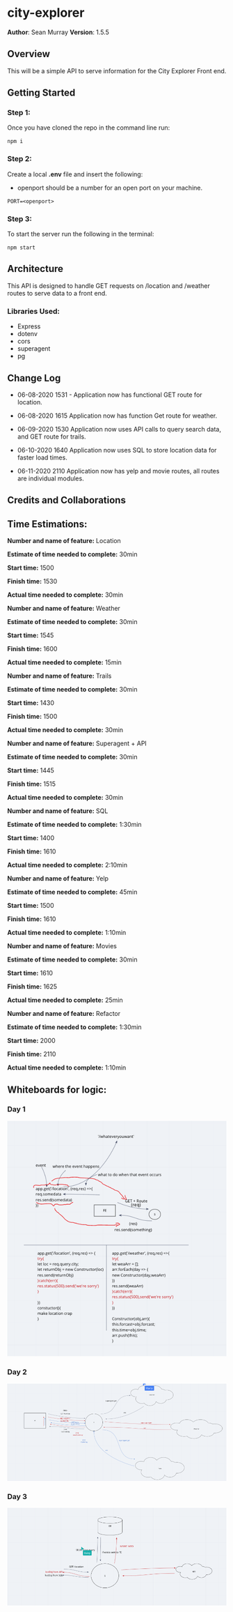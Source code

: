 # city-explorer
**Author**: Sean Murray
**Version**: 1.5.5

## Overview
This will be a simple API to serve information for the City Explorer Front end.

## Getting Started

### Step 1:
Once you have cloned the repo in the command line run:

```
npm i
```
### Step 2:
Create a local **.env** file and insert the following:
 - openport should be a number for an open port on your machine.
```
PORT=<openport>
```

### Step 3:
To start the server run the following in the terminal:

```
npm start
```

## Architecture
This API is designed to handle GET requests on /location and /weather routes to serve data to a front end.

### Libraries Used:
 - Express
 - dotenv
 - cors
 - superagent
 - pg

## Change Log
 - 06-08-2020 1531 - Application now has functional GET route for location.

 - 06-08-2020 1615 Application now has function Get route for weather.

 - 06-09-2020 1530 Application now uses API calls to query search data, and GET route for trails.

 - 06-10-2020 1640 Application now uses SQL to store location data for faster load times. 

 - 06-11-2020 2110 Application now has yelp and movie routes, all routes are individual modules.

## Credits and Collaborations

## Time Estimations:

**Number and name of feature:** Location

**Estimate of time needed to complete:** 30min

**Start time:** 1500

**Finish time:** 1530

**Actual time needed to complete:** 30min



**Number and name of feature:** Weather

**Estimate of time needed to complete:** 30min

**Start time:** 1545

**Finish time:** 1600

**Actual time needed to complete:** 15min



**Number and name of feature:** Trails

**Estimate of time needed to complete:** 30min

**Start time:** 1430

**Finish time:** 1500

**Actual time needed to complete:** 30min



**Number and name of feature:** Superagent + API

**Estimate of time needed to complete:** 30min

**Start time:** 1445

**Finish time:** 1515

**Actual time needed to complete:** 30min



**Number and name of feature:** SQL

**Estimate of time needed to complete:** 1:30min

**Start time:** 1400

**Finish time:** 1610

**Actual time needed to complete:** 2:10min


**Number and name of feature:** Yelp

**Estimate of time needed to complete:** 45min

**Start time:** 1500

**Finish time:** 1610

**Actual time needed to complete:** 1:10min



**Number and name of feature:** Movies

**Estimate of time needed to complete:** 30min

**Start time:** 1610

**Finish time:** 1625

**Actual time needed to complete:** 25min


**Number and name of feature:** Refactor

**Estimate of time needed to complete:** 1:30min

**Start time:** 2000

**Finish time:** 2110

**Actual time needed to complete:** 1:10min

## Whiteboards for logic:

### Day 1
![Day 1](whiteboards/Day1.png)


### Day 2
![Day 2](whiteboards/Day2.png)


### Day 3
![Day 3](whiteboards/Day3.png)

